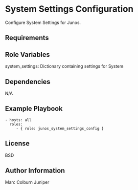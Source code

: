 System Settings Configuration
=========

Configure System Settings for Junos.

Requirements
------------


Role Variables
--------------

system_settings: Dictionary containing settings for System


Dependencies
------------

N/A

Example Playbook
----------------

    - hosts: all
      roles:
         - { role: junos_system_settings_config }

License
-------

BSD

Author Information
------------------

Marc Colburn Juniper
